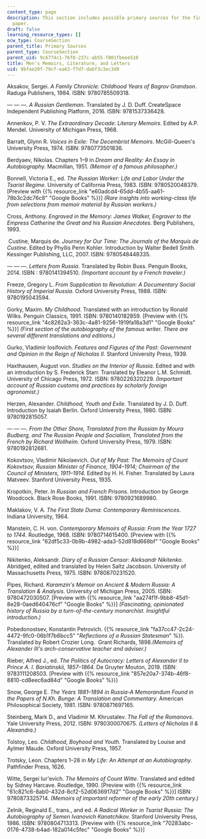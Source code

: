 ```yaml
---
content_type: page
description: This section includes possible primary sources for the final research
  paper.
draft: false
learning_resource_types: []
ocw_type: CourseSection
parent_title: Primary Sources
parent_type: CourseSection
parent_uid: 9c6774c1-76f8-237c-ab55-f001fbeee510
title: Men's Memoirs, Literature, and Letters
uid: 0bfae20f-79cf-ea63-f7d7-dabf3c3ec3d9
---
```

Aksakov, Sergei. *A Family Chronicle: Childhood Years of Bagrov Grandson*. Raduga Publishers, 1984. ISBN: 9780785509318.

— — —. *A Russian Gentleman*. Translated by J. D. Duff. CreateSpace Independent Publishing Platform, 2016. ISBN: 9781537336428.

Annenkov, P. V. *The Extraordinary Decade: Literary Memoirs*. Edited by A.P. Mendel. University of Michigan Press, 1968.

Barratt, Glynn R. *Voices in Exile: The Decembrist Memoirs*. McGill-Queen's University Press, 1974. ISBN: 9780773501836.

Berdyaev, Nikolas. Chapters 1–9 in *Dream and Reality: An Essay in Autobiography.* Macmillan, 1951. *(Memoir of a famous philosopher.)*

Bonnell, Victoria E., ed. *The Russian Worker: Life and Labor Under the Tsarist Regime.* University of California Press, 1983. ISBN: 9780520048379. \[Preview with {{% resource_link "e60adcd4-65dd-4b55-aa61-78b3c2dc76c8" "Google Books" %}}\] *(Rare insights into working-class life from selections from memoir material by Russian workers.)*

Cross, Anthony. *Engraved in the Memory: James Walker, Engraver to the Empress Catherine the Great and his Russian Anecdotes.* Berg Publishers, 1993.

 Custine, Marquis de. *Journey for Our Time: The Journals of the Marquis de Custine*. Edited by Phyllis Penn Kohler. Introduction by Walter Bedell Smith. Kessinger Publishing, LLC, 2007. ISBN: 9780548448335.

— — —. *Letters from Russia*. Translated by Robin Buss. Penguin Books, 2014. ISBN : 9780141394510. *(Important account by a French traveler.)*

Freeze, Gregory L. *From Supplication to Revolution: A Documentary Social History of Imperial Russia.* Oxford University Press, 1988. ISBN: 9780195043594.

Gorky, Maxim. *My Childhood*. Translated with an introduction by Ronald Wilks. Penguin Classics, 1991. ISBN: 9780140182859. \[Preview with {{% resource_link "4c8262a3-363c-4a81-9256-1919fa18a3d1" "Google Books" %}}\] *(First section of the autobiography of the famous writer. There are several different translations and editions.)*

Gurko, Vladimir Iosifovich. *Features and Figures of the Past: Government and Opinion in the Reign of Nicholas II.* Stanford University Press, 1939.

Haxthausen, August von. *Studies on the Interior of Russia*. Edited and with an introduction by S. Frederick Starr. Translated by Eleanor L.M. Schmidt. University of Chicago Press, 1972. ISBN: 9780226320229. *(Important account of Russian customs and practices by scholarly foreign agronomist.)*

Herzen, Alexander. *Childhood, Youth and Exile.* Translated by J. D. Duff. Introduction by Isaiah Berlin. Oxford University Press, 1980. ISBN: 9780192815057.

*— — —. From the Other Shore, Translated from the Russian by Moura Budberg, and The Russian People and Socialism, Translated from the French by Richard Wollheim.* Oxford University Press, 1979. ISBN: 9780192812681.

Kokovtsov, Vladimir Nikolaevich. *Out of My Past: The Memoirs of Count Kokovtsov, Russian Minister of Finance, 1904–1914; Chairman of the Council of Ministers, 1911–1914.* Edited by H. H. Fisher. Translated by Laura Matveev. Stanford University Press, 1935.

Kropotkin, Peter. *In Russian and French Prisons*. Introduction by George Woodcock. Black Rose Books, 1991. ISBN: 9780921689980.

Maklakov, V. A. *The First State Duma: Contemporary Reminiscences*. Indiana University, 1964.

Manstein, C. H. von. *Contemporary Memoirs of Russia: From the Year 1727 to 1744*. Routledge, 1968. ISBN: 9780714615400. \[Preview with {{% resource_link "62df5c33-0b9b-4982-ada3-52d818d668bf" "Google Books" %}}\]

Nikitenko, Aleksandr. *Diary of a Russian Censor: Aleksandr Nikitenko*. Abridged, edited and translated by Helen Saltz Jacobson. University of Massachusetts Press, 1975. ISBN: 9780870231520. 

Pipes, Richard. *Karamzin's Memoir on Ancient & Modern Russia: A Translation & Analysis*. University of Michigan Press, 2005. ISBN: 9780472030507. \[Preview with {{% resource_link "aa274f1f-9bb8-45d1-8e28-0aed640476cf" "Google Books" %}}\] *(Fascinating, opinionated history of Russia by a turn-of-the-century monarchist. Insightful introduction.)*

Pobedonostsev, Konstantin Petrovich. {{% resource_link "fa37cc47-2c24-4472-9fc0-06b1f7b6bcc5" "*Reflections of a Russian Statesman*" %}}*.* Translated by Robert Crozier Long.  Grant Richards, 1898.*(Memoirs of Alexander III's arch-conservative teacher and adviser.)*

Rieber, Alfred J., ed. *The Politics of Autocracy: Letters of Alexander II to Prince A. I. Bariatinskii, 1857–1864.* De Gruyter Mouton, 2019. ISBN: 9783111208503. \[Preview with {{% resource_link "857e20a7-374b-46f8-8810-cd8eec6ad84d" "Google Books" %}}\]

Snow, George E. *The Years 1881­–1894 in Russia­­-A Memorandum Found in the Papers of N.Kh. Bunge: A Translation and Commentary.* American Philosophical Society, 1981. ISBN: 9780871697165.

Steinberg, Mark D., and Vladimir M. Khrustalev. *The Fall of the Romanovs*. Yale University Press, 2012. ISBN: 9780300070675. *(Letters of Nicholas II & Alexandra.)*

Tolstoy, Leo. *Childhood, Boyhood and Youth.* Translated by Louise and Aylmer Maude. Oxford University Press, 1957.

Trotsky, Leon. Chapters 1­–28 in *My Life: An Attempt at an Autobiography*. Pathfinder Press, 1626.

Witte, Sergei Iur'evich. *The Memoirs of Count Witte*. Translated and edited by Sidney Harcave. Routledge, 1990. \[Preview with {{% resource_link "61c821c6-8ab0-432d-8cf2-52d0636917d2" "Google Books" %}}\] ISBN: 9780873325714. *(Memoirs of important reformer of the early 20th century.)*

Zelnik, Reginald E., trans., and ed. *A Radical Worker in Tsarist Russia: The Autobiography of Semen Ivanovich Kanatchikov.* Stanford University Press, 1986. ISBN: 9780804713313. \[Preview with {{% resource_link "70283abc-0176-4738-b4ad-182a014c5fec" "Google Books" %}}\]